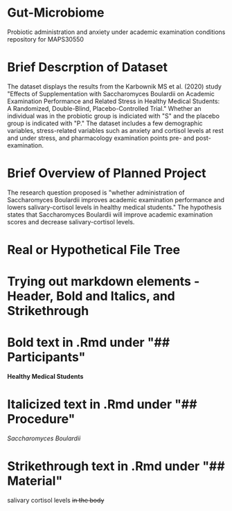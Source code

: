 # Gut-Microbiome
Probiotic administration and anxiety under academic examination conditions repository for MAPS30550

# Brief Descrption of Dataset
The dataset displays the results from the Karbownik MS et al. (2020) study "Effects of Supplementation with Saccharomyces Boulardii on Academic Examination Performance and Related Stress in Healthy Medical Students: A Randomized, Double-Blind, Placebo-Controlled Trial." Whether an individual was in the probiotic group is indiciated with "S" and the placebo group is indicated with "P." The dataset includes a few demographic variables, stress-related variables such as anxiety and cortisol levels at rest and under stress, and pharmacology examination points pre- and post-examination.

# Brief Overview of Planned Project
The research question proposed is "whether administration of Saccharomyces Boulardii improves academic examination performance and lowers salivary-cortisol levels in healthy medical students." The hypothesis states that Saccharomyces Boulardii will improve academic examination scores and decrease salivary-cortisol levels.

# Real or Hypothetical File Tree

# Trying out markdown elements - Header, Bold and Italics, and Strikethrough

# Bold text in .Rmd under "## Participants"
**Healthy Medical Students**

# Italicized text in .Rmd under "## Procedure"
_Saccharomyces Boulardii_

# Strikethrough text in .Rmd under "## Material"
salivary cortisol levels ~~in the body~~

